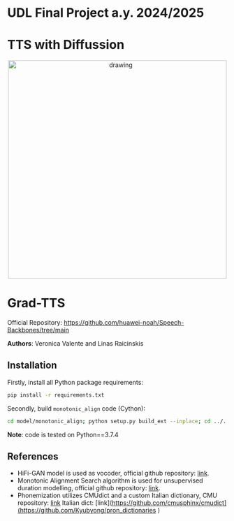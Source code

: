 # UDL Final Project a.y. 2024/2025
# TTS with Diffussion
<p align="center">
    <img src="resources/reverse-diffusion.gif" alt="drawing" width="500"/>
</p>


# Grad-TTS

Official Repository: https://github.com/huawei-noah/Speech-Backbones/tree/main

**Authors**: Veronica Valente and Linas Raicinskis 

## Installation

Firstly, install all Python package requirements:

```bash
pip install -r requirements.txt
```

Secondly, build `monotonic_align` code (Cython):

```bash
cd model/monotonic_align; python setup.py build_ext --inplace; cd ../..
```

**Note**: code is tested on Python==3.7.4

## References

* HiFi-GAN model is used as vocoder, official github repository: [link](https://github.com/jik876/hifi-gan).
* Monotonic Alignment Search algorithm is used for unsupervised duration modelling, official github repository: [link](https://github.com/jaywalnut310/glow-tts).
* Phonemization utilizes CMUdict and a custom Italian dictionary, CMU repository: [link](https://github.com/cmusphinx/cmudict) Italian dict: [link](https://github.com/cmusphinx/cmudict](https://github.com/Kyubyong/pron_dictionaries )
